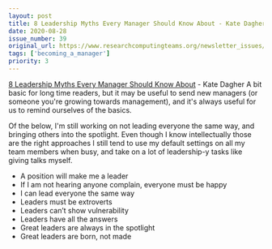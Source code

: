 ```yaml
---
layout: post
title: 8 Leadership Myths Every Manager Should Know About - Kate Dagher
date: 2020-08-28
issue_number: 39
original_url: https://www.researchcomputingteams.org/newsletter_issues/0039
tags: ['becoming_a_manager']
priority: 3
---
```


<!-- markdownlint-disable MD033 -->
<!-- markdownlint-disable MD041 -->
<!-- markdownlint-disable MD049 -->

[8 Leadership Myths Every Manager Should Know About](https://fellow.app/blog/2020/leadership-myths-every-manager-should-know-about/) - Kate Dagher
A bit basic for long time readers, but it may be useful to send new managers (or someone you're growing towards management), and it's always useful for us to remind ourselves of the basics.

Of the below, I'm still working on not leading everyone the same way, and bringing others into the spotlight. Even though I know intellectually those are the right approaches I still tend to use my default settings on all my team members when busy, and take on a lot of leadership-y tasks like giving talks myself.

- A position will make me a leader
- If I am not hearing anyone complain, everyone must be happy
- I can lead everyone the same way
- Leaders must be extroverts
- Leaders can’t show vulnerability
- Leaders have all the answers
- Great leaders are always in the spotlight
- Great leaders are born, not made